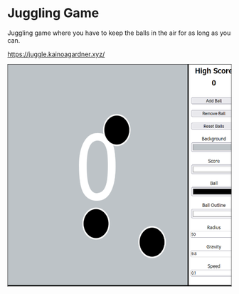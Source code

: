 <h1 align="left">Juggling Game</h1>
Juggling game where you have to keep the balls in the air for as long as you can.

<https://juggle.kainoagardner.xyz/>

<img src=".github/juggling.png"
     alt="Image"
     style="float: left; margin-right: 10px; height: 500px" />
